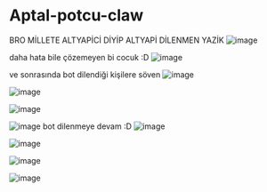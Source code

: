 # Aptal-potcu-claw
BRO MİLLETE ALTYAPİCİ DİYİP ALTYAPİ DİLENMEN YAZİK
![image](https://github.com/Lastrexfx/Aptal-potcu-claw/assets/126358839/9fcebc39-417a-4c18-b71b-37dd5c8844fa)

daha hata bile çözemeyen bi cocuk :D
![image](https://github.com/Lastrexfx/Aptal-potcu-claw/assets/126358839/00d1ff0f-a51b-4dd5-993d-4a3dd3842c2b)

ve sonrasında bot dilendiği kişilere söven
![image](https://github.com/Lastrexfx/Aptal-potcu-claw/assets/126358839/680b5a73-cedd-418b-9434-7bd3cc500573)

![image](https://github.com/Lastrexfx/Aptal-potcu-claw/assets/126358839/3b5599e2-a770-4493-9d92-aba8601457bd)


![image](https://github.com/Lastrexfx/Aptal-potcu-claw/assets/126358839/e2ee1133-d55c-40dd-8877-3ab582d9edb5)

![image](https://github.com/Lastrexfx/Aptal-potcu-claw/assets/126358839/e902a9fb-5d15-4dfc-a356-1dfebaf68c22)
bot dilenmeye devam :D
![image](https://github.com/Lastrexfx/Aptal-potcu-claw/assets/126358839/dbc4110d-fac7-4876-afc6-2f065d712b4c)

![image](https://github.com/Lastrexfx/Aptal-potcu-claw/assets/126358839/edb32003-de7e-435e-82c9-892ed9651a4d)

![image](https://github.com/Lastrexfx/Aptal-potcu-claw/assets/126358839/8dcd8890-56e9-4729-86d7-e1541a2537ac)

![image](https://github.com/Lastrexfx/Aptal-potcu-claw/assets/126358839/1517bbcc-0d26-4e5e-96d3-09f7456ad133)
